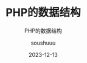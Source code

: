 ---
layout:     post
title:      PHP的数据结构
subtitle:   PHP的数据结构
date:       2023-12-13
author:     soushuuu
header-img: img/the-first.png
catalog: false
tags:
    - PHP
---